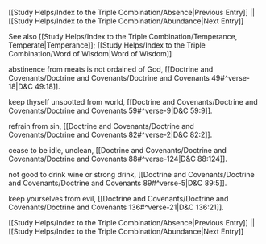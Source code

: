 [[Study Helps/Index to the Triple Combination/Absence|Previous Entry]]  ||  [[Study Helps/Index to the Triple Combination/Abundance|Next Entry]]

 See also [[Study Helps/Index to the Triple Combination/Temperance, Temperate|Temperance]]; [[Study Helps/Index to the Triple Combination/Word of Wisdom|Word of Wisdom]]

 abstinence from meats is not ordained of God, [[Doctrine and Covenants/Doctrine and Covenants/Doctrine and Covenants 49#^verse-18|D&C 49:18]].

 keep thyself unspotted from world, [[Doctrine and Covenants/Doctrine and Covenants/Doctrine and Covenants 59#^verse-9|D&C 59:9]].

 refrain from sin, [[Doctrine and Covenants/Doctrine and Covenants/Doctrine and Covenants 82#^verse-2|D&C 82:2]].

 cease to be idle, unclean, [[Doctrine and Covenants/Doctrine and Covenants/Doctrine and Covenants 88#^verse-124|D&C 88:124]].

 not good to drink wine or strong drink, [[Doctrine and Covenants/Doctrine and Covenants/Doctrine and Covenants 89#^verse-5|D&C 89:5]].

 keep yourselves from evil, [[Doctrine and Covenants/Doctrine and Covenants/Doctrine and Covenants 136#^verse-21|D&C 136:21]].

[[Study Helps/Index to the Triple Combination/Absence|Previous Entry]]  ||  [[Study Helps/Index to the Triple Combination/Abundance|Next Entry]]